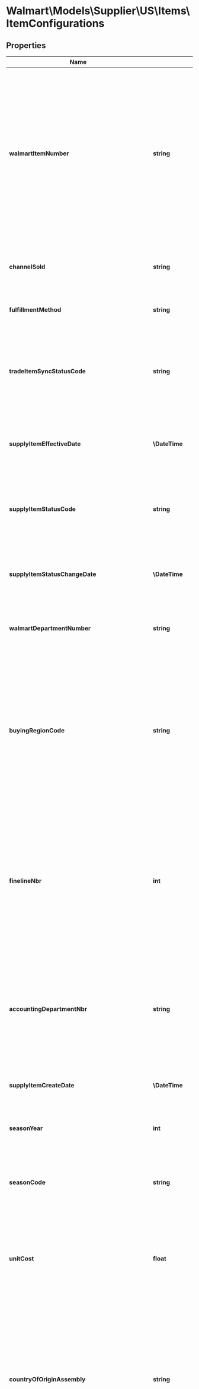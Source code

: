 # Walmart\Models\Supplier\US\Items\ItemConfigurations

## Properties

Name | Type | Description | Notes
------------ | ------------- | ------------- | -------------
**walmartItemNumber** | **string** | Indicates the internal number assigned to a supplier that is linked to the GTIN.  The item number represents the configuration of how they will sell, ship, and replenish their merchandise. Multiple item numbers may be associated to the GTIN to support numerous agreements between the supplier and buyer. | [optional]
**channelSold** | **string** | Indicates the channel that the item will be sold through to Walmart customers.  Valid values are:  | Value | Meaning | | --- | ----------- | | DSV | Dropship vendor. Items are fulfilled directly by the supplier through drop ship vending. | | Online | Online. Items are only sold online and fulfilled through a Walmart fulfillment center. | | Stores | In store. Items are sold to customers in stores and online in certain cases. | | [optional]
**fulfillmentMethod** | **string** | Indicates the channel the item is fulfilled to Walmart. | [optional]
**tradeItemSyncStatusCode** | **string** | Indicates the trade item sync status code.  This defines the state of the trade item being synchronized from the global data synchronisation network (GDSN). | [optional]
**supplyItemEffectiveDate** | **\DateTime** | Indicates the timestamp (in ISO 8601 format) that the item is valid for or replenishable for. | [optional]
**supplyItemStatusCode** | **string** | Indicates the status of an item’s ability to be used for replenishment, store orders, and e-commerce orders.  Valid values are:  | Value | Meaning | | --- | ----------- | | A | Active | | D | Discontinued | | I | Inactive | | [optional]
**supplyItemStatusChangeDate** | **\DateTime** | Indicates the timestamp (in ISO 8601 format) that the item status code last changed for this supply item. | [optional]
**walmartDepartmentNumber** | **string** | Indicates the financial department under which items are ordered or replenished. | [optional]
**buyingRegionCode** | **string** | Indicates the code of the region that the item is being sold in.  Items that are shared among all regions, or if selling on both online and in stores the buying region code is 0. Valid values are: 0 - Corporate 1 - Alaska 2 - Hawaii 3 - Puerto Rico 6 - eCommerce 7 - Export | [optional]
**finelineNbr** | **int** | Indicates the fineline number part of the item number grouping hierarchy.  The fineline is created by merchandising to group items more specifically than department number.  Fineline refers to a group of items within a department that show similar sales patterns. | [optional]
**accountingDepartmentNbr** | **string** | Indicates the financial department under which sales and purchases are booked.  Multiple Ordering Departments can roll up to a single Accounting Department. | [optional]
**supplyItemCreateDate** | **\DateTime** | Indicates the timestamp (in ISO 8601 format) that the item was create in the system. | [optional]
**seasonYear** | **int** | Indicates the four-digit year for that item that it is associated with. | [optional]
**seasonCode** | **string** | Indicates the code for the apparel season.  Valid values are: 0- Basic 1- Spring 2- Summer 3- BTS/Fall 4- Winter | [optional]
**unitCost** | **float** | Indicates the price (in US dollars) Walmart is paying the supplier per unit.  This value is limited to two digits places, no commas, or currency symbol. | [optional]
**countryOfOriginAssembly** | **string** | Indicates the country code (in the two-letter IS0 3166 format) where the item or its components are manufactured, produced, or grown.  Valid values include, but are not limited to: CA - Canada CN - China GB - Great Britain MX - Mexico UK - United Kingdom US - United States VN - Vietnam | [optional]
**batchNumberIndicator** | **string** | Indicates the item has a batch or lot number.  If YES, the item has a batch or lot number.  If NO, the item does not have a batch or lot number. | [optional]
**factoryId** | **string[]** | Indicates the Walmart factory ID of the factory where this item will be manufactured.  This value is applicable only for items requiring factory disclosure to Walmart. If factory disclosure is not required for the item, None is returned.  Factory IDs can be obtained by disclosing factory information in the Supplier Profile on Retail Link. | [optional]
**shippingDimensions** | [**\Walmart\Models\Supplier\US\Items\ShippingDimensions**](ShippingDimensions.md) |  | [optional]
**mustShipAlone** | **string** | Indicates the item must ship by itself and not with another item in the same box.  If YES, the item must ship by itself and not with another item in the same box. The item will not be grouped for ship price calculation.  If NO, the item can be shipped with another item in the same box. | [optional]
**supplierMinimumOrderQuantity** | **int** | Indicates the minimum amount or items the warehouse or store can order from a supplier.  The value is in cases for grocery and each for hardlines. Hardlines are defined as consumer durables and can usually be distinguished in a retailer's inventory by whether they come in boxes.  In hardlines, the minimum order quantity must be a multiple of warehouse pack quantity. This is the quantity of the item that comes into the warehouse. | [optional]
**replenishItemSubType** | **int** | Indicates how the product is ordered and delivered to the store.  This is combined with the parameter itemType. | [optional]
**supplyItemExpireDate** | **\DateTime** | Indicates the timestamp (in ISO 8601 format) when to remove an item from the stores and eventually purge from the item file. | [optional]
**informationProviderGLN** | **string** | Indicates the Global Location Number (GLN) used to identify the party providing the product information. | [optional]
**supplierStockID** | **string** | Indicates the number that appears on the Walmart in-store shelf label to identify the product to customers.  This value is also used by Walmart supply chain. | [optional]
**consumerItemNumber** | **string** | Indicates an item number listed as an identical item to the customer.  This is used for grouping like items together on a single shelf. | [optional]
**nationalDrugCode10** | **string** | Indicates the National Drug Code 10 (NDC 10).  The NDC 10 value is an industry-wide code used to identify a prescription product and is displayed on the drug packaging, and can exist in three different numerical formats, 4-4-2, 5-3-2 and 5-4-1. NDC 10 is a unique 10-digit value consisting of a 3-segment number assigned to each medication listed under Section 510 of the U.S. Federal Food, Drug, and Cosmetic Act. | [optional]
**nationalDrugCode11** | **string** | Indicates the National Drug Code 11 (NDC 11).  The NDC 11 is a unique 11-digit value consisting of a 3-segment number assigned to each medication listed under Section 510 of the U.S. Federal Food, Drug, and Cosmetic Act. The NDC 11 value is used for adjudication and financial reconciliation of pharmaceuticals can exist in only one format, 5-4-2, where a zero is inserted to the left of each of the segments as needed to achieve an 11-digit format. | [optional]
**nationalDrugCode12** | **string** | Indicates the National Drug Code 12 (NDC 12).  The NDC 12 is a unique 12-digit value consisting of a 3-segment number assigned to each medication listed under Section 510 of the U.S. Federal Food, Drug, and Cosmetic Act. | [optional]
**markupPercentage** | **float** | Indicates the percentage of profit margin. | [optional]
**prePriceLabelAmount** | **float** | Indicates the selling price printed on the sellable product by the manufacturer. | [optional]
**countryOfOriginComponents** | **string[]** | Indicates the country code (in the two-letter IS0 3166 format) where the item components or raw materials were sourced.  Valid values include, but are not limited to: CA - Canada CN - China GB - Great Britain MX - Mexico UK - United Kingdom US - United States VN - Vietnam | [optional]
**allowedTimeInWarehouseQty** | **int** | Indicates the expected life, in days, of the product once it is received at the warehouse.  This value is the number of days the warehouse has to get the item to the store. The merchandise may be rejected by the DC if there is less that the guaranteed number of days remaining in the life of the product. | [optional]
**palletRoundingPercent** | **float** | Indicates the supplier order rounding percent.  This represents the percentage of a full warehouse pallet that will trigger a full pallet pull. | [optional]
**warehouseMinLifeRemainingtoReceiveQuantity** | **int** | Indicates the minimum number of days of shelf life of the product.  This is the expiration date determined by the seller upon receipt by the buyer. | [optional]
**isConveyable** | **string** | Indicates the warehouse pack may be put on a conveyor belt in the warehouse.  If YES, the warehouse pack may be put on a conveyor belt in the warehouse.  If NO, the warehouse pack may not be put on a conveyor belt in the warehouse. | [optional]
**specialHandlingInstructionCode** | **string** | Indicates instructions on how to handle the product through the shipment and delivery processes.  For example, it may consider what type of pallet base is used such as a CHEP pallet, or slip sheet. | [optional]
**idealTemperatureRangeLowQty** | **string** | This is the lowest ideal temperature (in Fahrenheit) for this merchandise. | [optional]
**idealTemperatureRangeHighQty** | **string** | Indicates the highest ideal temperature (in Fahrenheit) for this merchandise. | [optional]
**isTemperatureSensitive** | **string** | Indicates the item is prone to freezing or melting that may adversely affect it.  If YES, the item is prone to freezing or melting.  If NO, the item is not prone to freezing or melting. | [optional]
**acceptableTemperatureRangeLowQty** | **string** | Indicates the minimum temperature (in Fahrenheit) the product can be stored or transported. | [optional]
**acceptableTemperatureRangeHighQty** | **string** | Indicates the maximum temperature (in Fahrenheit) the product can be stored or transported. | [optional]
**isOversized** | **string** | Indicates the item is oversized.  An oversize item is any item with at least one dimension greater than 50\" and/or a weight of more than 150 pounds.  If YES, the item is oversized.  If NO, the item is not oversized. | [optional]
**exclusiveSupplyDCNbr** | **int** | Indicates the item is supplied exclusively from the distribution center listed.  This is also known as Item Forced Warehouse. | [optional]
**isMasterCarton** | **string** | Indicates the supplier ships a carton that contains multiple orderable packs.  If YES, the supplier ships a carton that contains multiple orderable packs.  If NO, the supplier does not ship a carton that contains multiple orderable packs. | [optional]
**orderSizingFactorQty** | **float** | Indicates a trade item specification other than gross, net weight, or cubic feet for a line trade item or a transaction. | [optional]
**rppc** | **string** | Indicates the product packaged is in a rigid plastic packaging container (rppc) that meets ALL of the given criteria.  If YES, the product packaged is in a rigid plastic packaging container (rppc).  If NO, the product packaged is not in a rigid plastic packaging container (rppc). | [optional]
**warehousePackQuantity** | **int** | Indicates the total consumable selling units in a break pack (warehouse pack). | [optional]
**warehousePackGtin** | **string** | Indicates the GTIN located on an internal container when orderable pack is made up of additional shipping containers. | [optional]
**isBreakPack** | **string** | Indicates the orderable configuration must be opened at the Walmart distribution center.  This is required to send the next level lower Trade Item to the store.  If `YES`, the orderable configuration must be opened at the Walmart distribution center.  If `NO`, the orderable configuration is not required be opened only at the Walmart distribution center. | [optional]
**palletTi** | **int** | Indicates the number of trade items contained on a single layer of a pallet.  This is the GTIN Walmart is ordering (Orderable GTIN). | [optional]
**palletHi** | **int** | Indicates the number of layers that a pallet contains.  This is the GTIN Walmart is ordering (Orderable GTIN). | [optional]
**orderableGTIN** | **string** | Indicates global trade item number (in the GTIN-14 format) that identifies the pack ordered from a supplier and shipped to a Walmart facility.  The 14-digit Global Trade item number. If the returned value is less than 14 digits, add zeros at the beginning to lengthen it to 14 digits. | [optional]
**vendorPackQuantity** | **int** | Indicates the total number of consumable units (or selling units) within a pack.  This is when goods are ordered from a supplier and shipped to a Walmart facility. | [optional]
**each** | [**\Walmart\Models\Supplier\US\Items\Each**](Each.md) |  | [optional]
**innerPack** | [**\Walmart\Models\Supplier\US\Items\InnerPack**](InnerPack.md) |  | [optional]
**case** | [**\Walmart\Models\Supplier\US\Items\ModelCase**](ModelCase.md) |  | [optional]
**pallet** | [**\Walmart\Models\Supplier\US\Items\Pallet**](Pallet.md) |  | [optional]
**publishedGTIN** | **string** | Indicates the GTIN-14 number for the highest level of the item hierarchy that was published for the item through the global data synchronisation network (GDSN).  The 14-digit Global Trade item number. If the returned value is less than 14 digits, add zeros at the beginning to lengthen it to 14 digits. | [optional]
**palletSizeType** | **string** | Valid values are:  | Value | Meaning | | --- | ----------- | | Large | (4' x 4') | | Small | (3' x 3') | | [optional]
**tradeItemNetWeight** | **float** | Indicates the net weight of the supplier pack case (vndr_out_wt).  This excludes the weight of the case packaging. | [optional]
**isDEAReported** | **string** | Indicates this item needs to be reported to the drug enforcement agency (DEA) when received at the distribution centers.  If `YES`, this item needs to be reported to the drug enforcement agency (DEA).  If `NO`, this item does not need to be reported to the drug enforcement agency (DEA). | [optional]
**orderablePackWeightFormat** | **string** | Indicates the trade item pack weight is fixed or variable.  Valid values are:  | Value | Meaning | | --- | ----------- | | Fixed | The weight of the item configuration will not change. | | Variable | The weight of the item will change. | | [optional]
**storeMinimumLifeRemainingToReceive** | **int** | Indicates the minimum number of days that must remain in the life of the product in order to receive it at the store. | [optional]
**plu** | **int** | Indicates the price lookup number.  This value is utilized through the weighing system either through the scales at the back or at the front registers.  The price is set by the weight of the item. | [optional]
**orderablePackType** | **string** | Indicates the orderable pack for pre-items.  Valid values are:  | Value | Meaning | | --- | ----------- | | EA | The orderable unit is a single item (Each). | | Case_Pack | The orderable unit is a case pack. | | Pallet | The orderable unit is a pallet. | | Inner_Pack | The orderable unit is an inner pack. | | [optional]
**sendTraitCodes** | **string** | Indicates the list of traits that will be used to send a supply item to the list of stores that result from the trait logic. | [optional]
**omitTraitCodes** | **string** | Indicates the list of traits which is used to prevent the item from being sent to the stores that result from the trait logic. | [optional]
**destinationFormatCode** | **string[]** | Indicates the store format the item is destined for.  Store formats include:   | Value | Meaning | | --- | ----------- | | WM | Walmart | | SC | Sam's Club | | NM | Neighborhood Market | | [optional]
**isCancelWhenOutInd** | **string** | Indicates the automatic deletion process on warehouse type items.  If `YES`, the system will stop the inbound orders to the distribution centers, while still allowing the stores to pull from their appropriate distribution center. When all the inventories are cleared from the warehouse slots the item will automatically flip to deleted status.  If `NO`, the system will not stop the inbound orders to the distribution centers. | [optional]
**specialConsiderationCode** | **string** | Indicates the code for items that requires special consideration for receipt, internal shipment or display.  These are the unique codes assigned based on characteristics.  Valid values are:   | Value | Meaning | | --- | ----------- | | 1 | High Demand Items | | 2 | Retail Price Exceeds $5000 | | 3 | High Theft Items | | 4 | Lock Required Items | | [optional]
**storeReceiptDescription** | **string** | Indicates to the description to print on the customer's receipt and prompts at the register when the items are scanned.  This is for stores only. Description must be simple and brief so the customer can identify their purchase. | [optional]
**storeLabelDescription** | **string** | Indicates a description that is displayed as the primary description on the shelf label at the store.  Also known as *Shelf Label Item Description 1*. | [optional]
**shelf1Color** | **string** | Indicates a 6 character field used to further describe customer selection points about the merchandise.  It is displayed as one of two choices of additional information the shelf labels in the stores and clubs. Previously referred to as Color; can be used for descriptors specific to the product. | [optional]
**shelf2Size** | **string** | Indicates a 6 character field used to further describe customer selection points about the merchandise.  It is displayed as one of two choices of additional information the shelf labels in the stores and clubs. Previously referred to as Size, this can be used for descriptors specific to the product. | [optional]
**isWeighableAtRegister** | **string** | Indicates the item is weighable at front register.  If `YES`, the item is weighable at front register.  If `NO`, the item is not weighable at front register. | [optional]
**isBackroomScaleInd** | **string** | Indicates that backroom scales are used to ticket merchandise.  This includes the total retail based on the weight or count of the goods placed on the scale and price per measurement.  The total amount is applied to the printed price embedded barcode which allows the cashier to scan at the register and charge the customer the correct amount. This is used mostly in the deli, bakery, produce, and meat.  If `YES`, backroom scales are used to ticket merchandise. Items will be required to be weighed and marked before the customer takes the goods to the register.  If `NO`, backroom scales are not used to ticket merchandise. | [optional]
**hasRFID** | **string** | Indicates the product includes a radio frequency identification (RFID) tracking device to see where the merchandise is located.  If `YES`, the product includes a radio frequency identification (RFID).  If `NO`, the product does not include a radio frequency identification (RFID). | [optional]
**hasSecurityTag** | **string** | Indicates the item is secured by an electronic tag supplied by the merchandise supplier.  This tag is intended to reduce theft of merchandise and is meant to be deactivated at the register. If the electronic tag is not deactivated at point-of-sale register, the tag will be sensed by security equipment at a store entrance or exit and result in an alarm.  If `YES`, the item is secured by an electronic tag supplied by the merchandise supplier.  If `NO`, the item is not secured by an electronic tag supplied by the merchandise supplier. | [optional]
**supplyItemSecondaryDescription** | **string** | Indicates the item is for the home office only.  Exceptions department 5 and 6 WPM also uses this description for their labels. | [optional]
**isShelfRotationInd** | **string** | Indicates older merchandise should be moved to the front of the shelf.  If `YES`, older merchandise should be moved to the front of the shelf.  If `NO`, older merchandise does not need to be moved to the front of the shelf. | [optional]
**isCorporateReplenishable** | **string** | Indicates the item is re-orderable by the stores.  Indicates the item is re-orderable by the stores.   If `YES`, the item is re-orderable by the stores.  If `NO`, the item is not re-orderable by the stores. | [optional]
**isReplenishedByUnitInd** | **string** | Indicates the item is sold to the customer by weight.  This uses a random weight barcode (price embedded) and is ordered from the warehouse in units determined by the pack quantity.  If `YES`, the item is sold to the customer by weight.  If `NO`, the item is not sold to the customer by weight. | [optional]
**mbmTypeCode** | **string** | Indicates the modular based merchandise type.  This is the status of an item in reference to the modular. Valid values are:   | Value | Meaning | | --- | ----------- | | H | Hold. This is the default when item is created. | | P | Pending. The items removed from modular. They may not be carried in the future. | | M | Modular Driven. This is replenishable for stores based on modular. | | I | Item Driven. This is replenishable for stores based on the traits. | | [optional]
**replenishmentItemType** | **string** | Indicates the type of replenishment for an item. Valid values are:   | Value | Meaning | | ----------- | ----------- | | 03 | Promotional | | 07 | DSD Direct Store Delivery | | 20 | Warehouse | | 22 | Seasonal Warehouse | | 33 | Assembly Distribution | | 37 | Assembly Ship and Bill | | 40 | Import Warehouse | | 42 | Import Seasonal Warehouse | | 43 | Import | | [optional]
**crushFactorCode** | **string** | Indicates the code used by logistics to represents how prone a case is to being crushed when stacked on a pallet or truck.  Valid values are:  | Value | Meaning | | ----------- | ----------- | | 1 | Strongest | | 2 | Less Strong | | 3 | Least Strong | | [optional]
**warehouseAlignmentCode** | **string** | Indicates the code for the warehouse location is generated on purchase orders for merchandise which has different needs during distribution.   Valid values are:  | Value | Meaning | | ----------- | ----------- | | AP | Apparel Network | | CI | Regional Network | | PX | Pharmacy Replenishment | | RX | Pharmacy | | R0 | Slow Dry Phase I | | [optional]
**segregationCode** | **string** | Indicates the classification of items for slotting requirements to allow segregation of merchandise.  Valid values are:  | Value | Meaning | | ----------- | ----------- | | 3 | Chemical | | 8 | Animal Food | | 9 | Ammunition-Nonmetal Jacket | | 12 | Pesticides/Insecticides | | 13 | HBA | | [optional]
**commodityId** | **string** | Indicates  to group together items that can be shipped on the same truck.  Valid values are:  | Value | Meaning | | ----------- | ----------- | | 132 | Commodity Group 30 | | 110 | Commodity Group 11 | | 123 | Commodity Group 24 | | [optional]
**warehouseAreaCode** | **string** | Identifies types of merchandise to be stored in specific areas of a warehouse.  Valid values are:  | Value | Meaning | | ----------- | ----------- | | 1 | Fresh Meat | | 4 | Frozen | | 10 | Shoes | | [optional]
**warehouseRotationType** | **int** | Indicates how an item is rotated in a warehouse (grocery or regional).  Valid values are:  | Value | Meaning | | ----------- | ----------- | | 1 | Normal | Rotate by Received Date. This a normal rotation that can be determined by the distribution center. | | 2 | Strict | Rotate by Received Date. This is strict first in, first out rotation. | | 3 | Strict | Rotate by Sell By Date | | 4 | Strict | Rotate by Sequence Number | | [optional]
**eachDataCarriers** | [**\Walmart\Models\Supplier\US\Items\EachDataCarriers[]**](EachDataCarriers.md) | Indicates an array of objects representing data in a machine readable form.  This is used to enable automatic reading of the element strings. | [optional]


[[Back to Model list]](./) [[Back to API list]](../../../../../README.md#supported-apis) [[Back to README]](../../../../../README.md)
